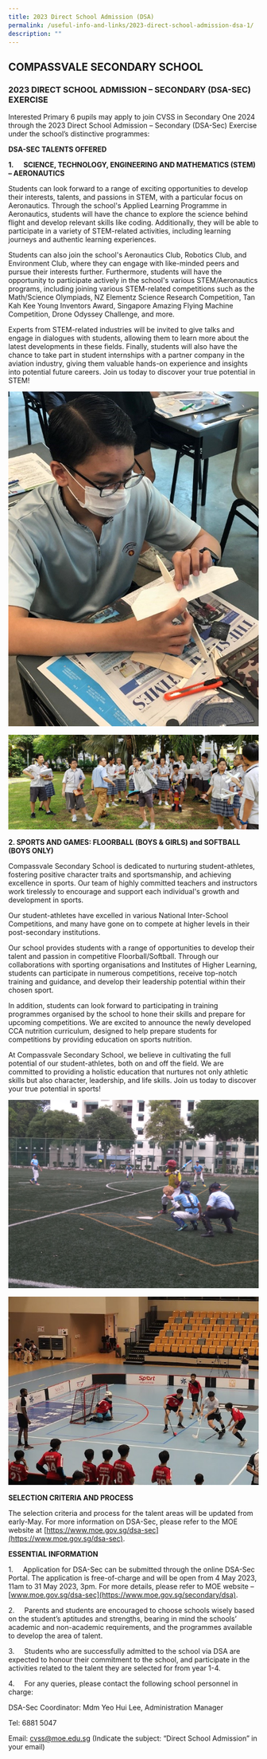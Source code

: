 ```yaml
---
title: 2023 Direct School Admission (DSA)
permalink: /useful-info-and-links/2023-direct-school-admission-dsa-1/
description: ""
---
```

## COMPASSVALE SECONDARY SCHOOL 

### 2023 DIRECT SCHOOL ADMISSION – SECONDARY (DSA-SEC) EXERCISE

Interested Primary 6 pupils may apply to join CVSS in Secondary One 2024 through the 2023 Direct School Admission – Secondary (DSA-Sec) Exercise under the school’s distinctive programmes:

**DSA-SEC TALENTS OFFERED**

**1.**     **SCIENCE, TECHNOLOGY, ENGINEERING AND MATHEMATICS (STEM) – AERONAUTICS**

Students can look forward to a range of exciting opportunities to develop their interests, talents, and passions in STEM, with a particular focus on Aeronautics. Through the school's Applied Learning Programme in Aeronautics, students will have the chance to explore the science behind flight and develop relevant skills like coding. Additionally, they will be able to participate in a variety of STEM-related activities, including learning journeys and authentic learning experiences.

Students can also join the school's Aeronautics Club, Robotics Club, and Environment Club, where they can engage with like-minded peers and pursue their interests further. Furthermore, students will have the opportunity to participate actively in the school's various STEM/Aeronautics programs, including joining various STEM-related competitions such as the Math/Science Olympiads, NZ Elementz Science Research Competition, Tan Kah Kee Young Inventors Award, Singapore Amazing Flying Machine Competition, Drone Odyssey Challenge, and more.

Experts from STEM-related industries will be invited to give talks and engage in dialogues with students, allowing them to learn more about the latest developments in these fields. Finally, students will also have the chance to take part in student internships with a partner company in the aviation industry, giving them valuable hands-on experience and insights into potential future careers. Join us today to discover your true potential in STEM!

![](/images/2023%20Useful%20Info%20and%20Links/DSA2023/science1.jpg)

![](/images/2023%20Useful%20Info%20and%20Links/DSA2023/science2.jpg)

**2\. SPORTS AND GAMES: FLOORBALL (BOYS & GIRLS) and SOFTBALL (BOYS ONLY)**

Compassvale Secondary School is dedicated to nurturing student-athletes, fostering positive character traits and sportsmanship, and achieving excellence in sports. Our team of highly committed teachers and instructors work tirelessly to encourage and support each individual's growth and development in sports.

Our student-athletes have excelled in various National Inter-School Competitions, and many have gone on to compete at higher levels in their post-secondary institutions.

Our school provides students with a range of opportunities to develop their talent and passion in competitive Floorball/Softball. Through our collaborations with sporting organisations and Institutes of Higher Learning, students can participate in numerous competitions, receive top-notch training and guidance, and develop their leadership potential within their chosen sport.

In addition, students can look forward to participating in training programmes organised by the school to hone their skills and prepare for upcoming competitions. We are excited to announce the newly developed CCA nutrition curriculum, designed to help prepare students for competitions by providing education on sports nutrition.

At Compassvale Secondary School, we believe in cultivating the full potential of our student-athletes, both on and off the field. We are committed to providing a holistic education that nurtures not only athletic skills but also character, leadership, and life skills. Join us today to discover your true potential in sports!

![](/images/2023%20Useful%20Info%20and%20Links/DSA2023/b%20div%20boys%20in%20action%20(batting).jpg)

![](/images/2023%20Useful%20Info%20and%20Links/DSA2023/floorball%20pic.JPG)

**SELECTION CRITERIA AND PROCESS**

The selection criteria and process for the talent areas will be updated from early-May. For more information on DSA-Sec, please refer to the MOE website at [https://www.moe.gov.sg/dsa-sec](https://www.moe.gov.sg/dsa-sec).

**ESSENTIAL INFORMATION**

1.     Application for DSA-Sec can be submitted through the online DSA-Sec Portal. The application is free-of-charge and will be open from 4 May 2023, 11am to 31 May 2023, 3pm. For more details, please refer to MOE website – [www.moe.gov.sg/dsa-sec](https://www.moe.gov.sg/secondary/dsa).

2.     Parents and students are encouraged to choose schools wisely based on the student’s aptitudes and strengths, bearing in mind the schools’ academic and non-academic requirements, and the programmes available to develop the area of talent.

3.     Students who are successfully admitted to the school via DSA are expected to honour their commitment to the school, and participate in the activities related to the talent they are selected for from year 1-4.

4.     For any queries, please contact the following school personnel in charge:

DSA-Sec Coordinator: Mdm Yeo Hui Lee, Administration Manager

Tel: 6881 5047

Email: [cvss@moe.edu.sg](mailto:cvss@moe.edu.sg) (Indicate the subject: “Direct School Admission” in your email)